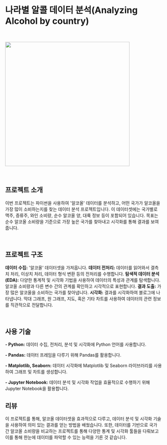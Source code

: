 # 나라별 알콜 데이터 분석(Analyzing Alcohol by country)

<br/>

<code><img height = "400"
src = https://github.com/siilver94/Analyzing-Alcohol-by-country/assets/57824945/846ba8f8-b0c1-498b-84cc-297fda771d96></code>

<br/>

## 프로젝트 소개
이번 프로젝트는 파이썬을 사용하여 '알코올' 데이터를 분석하고, 어떤 국가가 알코올을 가장 많이 소비하는지를 찾는 데이터 분석 프로젝트입니다. 
이 데이터셋에는 국가별로 맥주, 증류주, 와인 소비량, 순수 알코올 양, 대륙 정보 등이 포함되어 있습니다.
목표는 순수 알코올 소비량을 기준으로 가장 높은 국가를 찾아내고 시각화를 통해 결과를 보여줍니다.

<br/>

## 프로젝트 구조

**데이터 수집:** '알코올' 데이터셋을 가져옵니다.
**데이터 전처리:** 데이터를 읽어와서 결측치 처리, 이상치 처리, 데이터 형식 변환 등의 전처리를 수행합니다.
**탐색적 데이터 분석 (EDA):** 다양한 통계적 및 시각화 기법을 사용하여 데이터의 특성과 관계를 탐색합니다. 알코올 소비량과 다른 변수 간의 관계를 확인하고 시각적으로 표현합니다.
**결과 도출:** 가장 많은 알코올을 소비하는 국가를 찾아냅니다.
**시각화:** 결과를 시각화하여 블로그에 나타냅니다. 막대 그래프, 원 그래프, 지도, 혹은 기타 차트를 사용하여 데이터의 관련 정보를 직관적으로 전달합니다.

<br/>

## 사용 기술

**- Python:** 데이터 수집, 전처리, 분석 및 시각화에 Python 언어를 사용합니다.

**- Pandas:** 데이터 프레임을 다루기 위해 Pandas를 활용합니다.

**- Matplotlib, Seaborn:** 데이터 시각화에 Matplotlib 및 Seaborn 라이브러리를 사용하여 그래프 및 차트를 생성합니다.

**- Jupyter Notebook:** 데이터 분석 및 시각화 작업을 효율적으로 수행하기 위해 Jupyter Notebook을 활용합니다.

## 리뷰
이 프로젝트를 통해, 알코올 데이터셋을 효과적으로 다루고, 데이터 분석 및 시각화 기술을 사용하여 의미 있는 결과를 얻는 방법을 배웠습니다.
또한, 데이터를 기반으로 국가 간 알코올 소비량을 비교하는 프로젝트를 통해 다양한 통계 및 시각화 툴들을 다뤄보고 이를 통해 한눈에 데이터를 파악할 수 있는 능력을 기른 것 같습니다.
